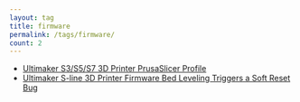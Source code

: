 ```yaml
---
layout: tag
title: firmware
permalink: /tags/firmware/
count: 2
---
```


- [Ultimaker S3/S5/S7 3D Printer PrusaSlicer Profile](https://ansonliu.com/2024/04/ultimaker-s3-s5-s7-prusaslicer-profile/)
- [Ultimaker S-line 3D Printer Firmware Bed Leveling Triggers a Soft Reset Bug](https://ansonliu.com/2024/03/ultimaker-gcode-footprint-halt/)
